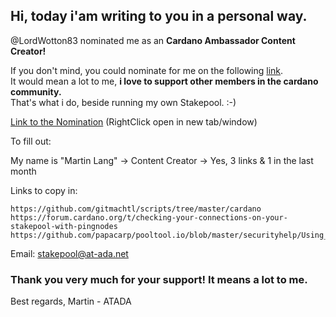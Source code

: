 ## Hi, today i'am writing to you in a personal way. ##

@LordWotton83 nominated me as an **Cardano Ambassador Content Creator!**

If you don't mind, you could nominate for me on the following [link](https://cardanocommunity.typeform.com/to/koCLwW).<br>
It would mean a lot to me, **i love to support other members in the cardano community.**<br>
That's what i do, beside running my own Stakepool. :-)

[Link to the Nomination](https://cardanocommunity.typeform.com/to/koCLwW) (RightClick open in new tab/window)

To fill out:

My name is "Martin Lang" -> Content Creator -> Yes, 3 links & 1 in the last month

Links to copy in:
```
https://github.com/gitmachtl/scripts/tree/master/cardano
https://forum.cardano.org/t/checking-your-connections-on-your-stakepool-with-pingnodes
https://github.com/papacarp/pooltool.io/blob/master/securityhelp/Using_SSH_Tunnel_or_Tor_for_Pooltool.pdf
```

Email: stakepool@at-ada.net

### Thank you very much for your support! It means a lot to me. ###

Best regards,
 Martin - ATADA
